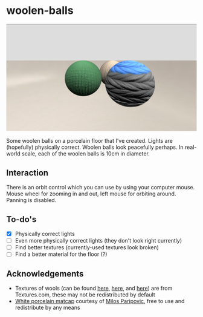# woolen-balls

![thumbnail](thumbnail.png)

Some woolen balls on a porcelain floor that I've created. Lights are (hopefully)
physically correct. Woolen balls look peacefully perhaps. In real-world scale,
each of the woolen balls is 10cm in diameter.

## Interaction

There is an orbit control which you can use by using your computer mouse. Mouse
wheel for zooming in and out, left mouse for orbiting around. Panning is
disabled.

## To-do's

- [x] Physically correct lights
- [ ] Even more physically correct lights (they don't look right currently)
- [ ] Find better textures (currently-used textures look broken)
- [ ] Find a better material for the floor (?)

## Acknowledgements

[texture-01]: ../../assets/textures/wool-01
[texture-02]: ../../assets/textures/wool-02
[texture-03]: ../../assets/textures/wool-03
[matcap]: ../../assets/textures/porcelain-white
[milos]: https://milosparipovic.com

- Textures of wools (can be found [here][texture-01], [here][texture-02], and
  [here][texture-03]) are from Textures.com, these may not be redistributed by
  default
- [White porcelain matcap][matcap] courtesy of [Milos Paripovic][milos], free
  to use and redistribute by any means
